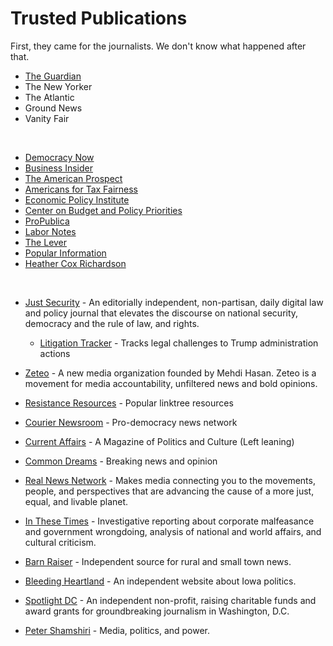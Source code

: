 # Trusted Publications

First, they came for the journalists. We don't know what happened
after that.

* [The Guardian](https://www.theguardian.com/us)
* The New Yorker
* The Atlantic
* Ground News
* Vanity Fair
<br/>

* [Democracy Now](https://www.democracynow.org/)
* [Business Insider](https://www.businessinsider.com/)
* [The American Prospect](https://prospect.org/)
* [Americans for Tax Fairness](https://americansfortaxfairness.org/)
* [Economic Policy Institute](https://www.epi.org/)
* [Center on Budget and Policy Priorities](https://www.cbpp.org/)
* [ProPublica](https://www.propublica.org/)
* [Labor Notes](https://labornotes.org/)
* [The Lever](https://levernews.com)
* [Popular Information](https://popular.info/)
* [Heather Cox Richardson](https://heathercoxrichardson.substack.com/)
<br/>

* [Just Security](https://www.justsecurity.org/) - An editorially
  independent, non-partisan, daily digital law and policy journal that
  elevates the discourse on national security, democracy and the rule
  of law, and rights.

  * [Litigation Tracker](https://www.justsecurity.org/107087/tracker-litigation-legal-challenges-trump-administration/) - Tracks legal challenges to Trump administration actions

* [Zeteo](https://zeteo.com) - A new media organization founded by Mehdi Hasan. Zeteo is a movement for media accountability, unfiltered news and bold opinions.
* [Resistance Resources](https://linktr.ee/resistance_resources) - Popular linktree resources
* [Courier Newsroom](https://couriernewsroom.com) - Pro-democracy news network
* [Current Affairs](https://currentaffairs.org) - A Magazine of Politics and Culture (Left leaning)
* [Common Dreams](https://commondreams.org) - Breaking news and opinion
* [Real News Network](https://therealnews.com) - Makes media
  connecting you to the movements, people, and perspectives that are
  advancing the cause of a more just, equal, and livable planet.
* [In These Times](https://inthesetimes.com) - Investigative reporting
  about corporate malfeasance and government wrongdoing, analysis of
  national and world affairs, and cultural criticism.
* [Barn Raiser](https://barnraisingmedia.com) - Independent source for rural and small town news.
* [Bleeding Heartland](https://www.bleedingheartland.com/) - An independent website about Iowa politics.
* [Spotlight DC](https://spotlightdc.org/) - An independent non-profit, raising charitable funds and award grants for groundbreaking journalism in Washington, D.C.
* [Peter Shamshiri](https://stringinamaze.net) - Media, politics, and power.

